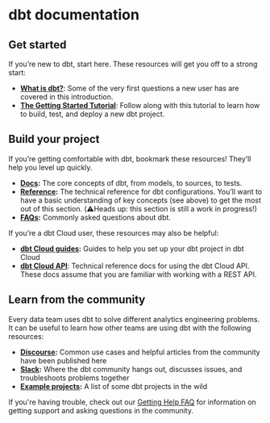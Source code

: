 # dbt documentation

## Get started

If you’re new to dbt, start here. These resources will get you off to a strong start:

- **[What is dbt?](docs/introduction)**: Some of the very first questions a new user has are covered in this introduction.
- **[The Getting Started Tutorial](tutorial/setting-up)**: Follow along with this tutorial to learn how to build, test, and deploy a new dbt project.

## Build your project

If you’re getting comfortable with dbt, bookmark these resources! They’ll help you level up quickly.

- **[Docs](docs/introduction):** The core concepts of dbt, from models, to sources, to tests.
- **[Reference](reference/dbt_project.yml):** The technical reference for dbt configurations. You’ll want to have a basic understanding of key concepts (see above) to get the most out of this section. (⚠️Heads up: this section is still a work in progress!)
- **[FAQs](faqs/all):** Commonly asked questions about dbt.

If you’re a dbt Cloud user, these resources may also be helpful:

- **[dbt Cloud guides](docs/dbt-cloud/cloud-overview):** Guides to help you set up your dbt project in dbt Cloud
- **[dbt Cloud API](/dbt-cloud/api/)**: Technical reference docs for using the dbt Cloud API. These docs assume that you are familiar with working with a REST API.

## Learn from the community

Every data team uses dbt to solve different analytics engineering problems. It can be useful to learn how other teams are using dbt with the following resources:

- **[Discourse](https://discourse.getdbt.com/):** Common use cases and helpful articles from the community have been published here
- **[Slack](http://slack.getdbt.com/):** Where the dbt community hangs out, discusses issues, and troubleshoots problems together
- **[Example projects](faqs/example-projects):** A list of some dbt projects in the wild

If you're having trouble, check out our [Getting Help FAQ](faqs/getting-help) for information on getting support and asking questions in the community.
